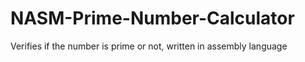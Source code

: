 # NASM-Prime-Number-Calculator
Verifies if the number is prime or not, written in assembly language
